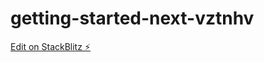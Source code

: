 # getting-started-next-vztnhv

[Edit on StackBlitz ⚡️](https://stackblitz.com/edit/getting-started-next-vztnhv)